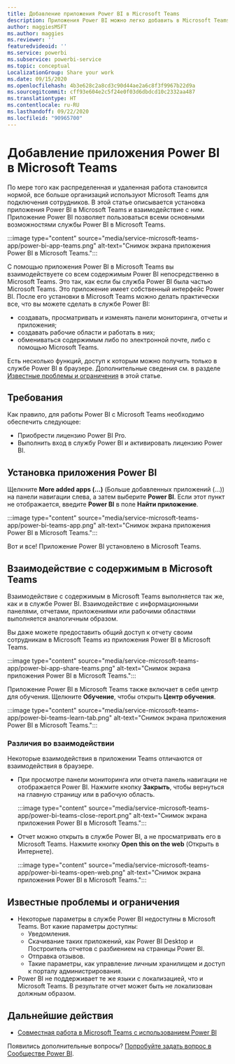 ```yaml
---
title: Добавление приложения Power BI в Microsoft Teams
description: Приложения Power BI можно легко добавить в Microsoft Teams. Приложение Power BI позволяет пользоваться всеми основными возможностями службы Power BI в Microsoft Teams.
author: maggiesMSFT
ms.author: maggies
ms.reviewer: ''
featuredvideoid: ''
ms.service: powerbi
ms.subservice: powerbi-service
ms.topic: conceptual
LocalizationGroup: Share your work
ms.date: 09/15/2020
ms.openlocfilehash: 4b3e628c2a8cd3c90d44ae2a6c8f3f9967b22d9a
ms.sourcegitcommit: cff93e604e2c5f24e0f03d6dbdcd10c2332aa487
ms.translationtype: HT
ms.contentlocale: ru-RU
ms.lasthandoff: 09/22/2020
ms.locfileid: "90965700"
---
```

# <a name="add-the-power-bi-app-to-microsoft-teams"></a>Добавление приложения Power BI в Microsoft Teams

По мере того как распределенная и удаленная работа становится нормой, все больше организаций используют Microsoft Teams для подключения сотрудников. В этой статье описывается установка приложения Power BI в Microsoft Teams и взаимодействие с ним. Приложение Power BI позволяет пользоваться всеми основными возможностями службы Power BI в Microsoft Teams.

:::image type="content" source="media/service-microsoft-teams-app/power-bi-app-teams.png" alt-text="Снимок экрана приложения Power BI в Microsoft Teams.":::

С помощью приложения Power BI в Microsoft Teams вы взаимодействуете со всем содержимым Power BI непосредственно в Microsoft Teams. Это так, как если бы служба Power BI была частью Microsoft Teams. Это приложение имеет собственный интерфейс Power BI. После его установки в Microsoft Teams можно делать практически все, что вы можете сделать в службе Power BI:

- создавать, просматривать и изменять панели мониторинга, отчеты и приложения;
- создавать рабочие области и работать в них;
- обмениваться содержимым либо по электронной почте, либо с помощью Microsoft Teams.

Есть несколько функций, доступ к которым можно получить только в службе Power BI в браузере. Дополнительные сведения см. в разделе [Известные проблемы и ограничения](#known-issues-and-limitations) в этой статье.

## <a name="requirements"></a>Требования

Как правило, для работы Power BI с Microsoft Teams необходимо обеспечить следующее:

- Приобрести лицензию Power BI Pro.
- Выполнить вход в службу Power BI и активировать лицензию Power BI.

## <a name="install-the-power-bi-app"></a>Установка приложения Power BI

Щелкните **More added apps (…)** (Больше добавленных приложений (…)) на панели навигации слева, а затем выберите **Power BI**. Если этот пункт не отображается, введите **Power BI** в поле **Найти приложение**.

:::image type="content" source="media/service-microsoft-teams-app/power-bi-teams-app.png" alt-text="Снимок экрана приложения Power BI в Microsoft Teams.":::

Вот и все! Приложение Power BI установлено в Microsoft Teams.

## <a name="interact-with-your-content-in-microsoft-teams"></a>Взаимодействие с содержимым в Microsoft Teams

Взаимодействие с содержимым в Microsoft Teams выполняется так же, как и в службе Power BI. Взаимодействие с информационными панелями, отчетами, приложениями или рабочими областями выполняется аналогичным образом. 

Вы даже можете предоставить общий доступ к отчету своим сотрудникам в Microsoft Teams из приложения Power BI в Microsoft Teams.

:::image type="content" source="media/service-microsoft-teams-app/power-bi-app-share-teams.png" alt-text="Снимок экрана приложения Power BI в Microsoft Teams.":::

Приложение Power BI в Microsoft Teams также включает в себя центр для обучения. Щелкните **Обучение**, чтобы открыть **Центр обучения**.

:::image type="content" source="media/service-microsoft-teams-app/power-bi-teams-learn-tab.png" alt-text="Снимок экрана приложения Power BI в Microsoft Teams.":::

### <a name="differences-in-interactions"></a>Различия во взаимодействии

Некоторые взаимодействия в приложении Teams отличаются от взаимодействия в браузере.

- При просмотре панели мониторинга или отчета панель навигации не отображается Power BI. Нажмите кнопку **Закрыть**, чтобы вернуться на главную страницу или в рабочую область.

    :::image type="content" source="media/service-microsoft-teams-app/power-bi-teams-close-report.png" alt-text="Снимок экрана приложения Power BI в Microsoft Teams.":::

- Отчет можно открыть в службе Power BI, а не просматривать его в Microsoft Teams. Нажмите кнопку **Open this on the web** (Открыть в Интернете).

    :::image type="content" source="media/service-microsoft-teams-app/power-bi-teams-open-web.png" alt-text="Снимок экрана приложения Power BI в Microsoft Teams.":::

## <a name="known-issues-and-limitations"></a>Известные проблемы и ограничения

- Некоторые параметры в службе Power BI недоступны в Microsoft Teams. Вот какие параметры доступны:
    - Уведомления.
    - Скачивание таких приложений, как Power BI Desktop и Построитель отчетов с разбиением на страницы Power BI.
    - Отправка отзывов.
    - Такие параметры, как управление личным хранилищем и доступ к порталу администрирования.
- Power BI не поддерживает те же языки с локализацией, что и Microsoft Teams. В результате отчет может быть не локализован должным образом.

## <a name="next-steps"></a>Дальнейшие действия

- [Совместная работа в Microsoft Teams с использованием Power BI](service-collaborate-microsoft-teams.md)

Появились дополнительные вопросы? [Попробуйте задать вопрос в Сообществе Power BI](https://community.powerbi.com/).

